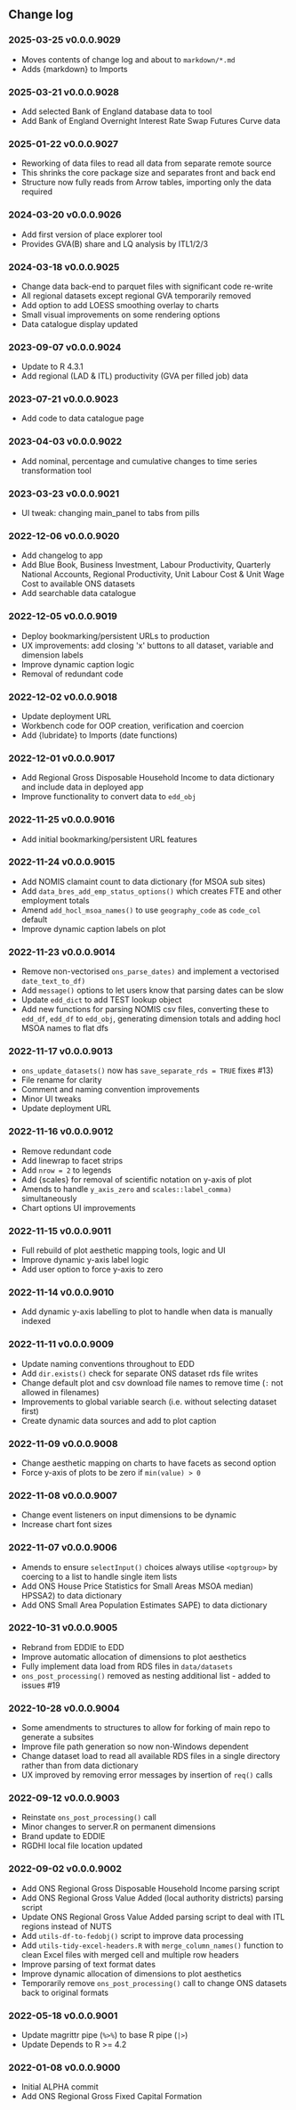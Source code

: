 ## Change log

### 2025-03-25 v0.0.0.9029
- Moves contents of change log and about to `markdown/*.md`
- Adds {markdown} to Imports

### 2025-03-21 v0.0.0.9028
- Add selected Bank of England database data to tool
- Add Bank of England Overnight Interest Rate Swap Futures Curve data

### 2025-01-22 v0.0.0.9027
- Reworking of data files to read all data from separate remote source
- This shrinks the core package size and separates front and back end
- Structure now fully reads from Arrow tables, importing only the data required

### 2024-03-20 v0.0.0.9026
- Add first version of place explorer tool
- Provides GVA(B) share and LQ analysis by ITL1/2/3

### 2024-03-18 v0.0.0.9025
- Change data back-end to parquet files with significant code re-write
- All regional datasets except regional GVA temporarily removed
- Add option to add LOESS smoothing overlay to charts
- Small visual improvements on some rendering options
- Data catalogue display updated

### 2023-09-07 v0.0.0.9024
- Update to R 4.3.1
- Add regional (LAD & ITL) productivity (GVA per filled job) data

### 2023-07-21 v0.0.0.9023
- Add code to data catalogue page

### 2023-04-03 v0.0.0.9022
- Add nominal, percentage and cumulative changes to time series transformation tool

### 2023-03-23 v0.0.0.9021
- UI tweak: changing main_panel to tabs from pills

### 2022-12-06 v0.0.0.9020
- Add changelog to app
- Add Blue Book, Business Investment, Labour Productivity, Quarterly National Accounts, Regional Productivity, Unit Labour Cost & Unit Wage Cost to available ONS datasets
- Add searchable data catalogue

### 2022-12-05 v0.0.0.9019
- Deploy bookmarking/persistent URLs to production
- UX improvements: add closing 'x' buttons to all dataset, variable and dimension labels
- Improve dynamic caption logic
- Removal of redundant code

### 2022-12-02 v0.0.0.9018
- Update deployment URL
- Workbench code for OOP creation, verification and coercion
- Add {lubridate} to Imports (date functions)

### 2022-12-01 v0.0.0.9017
- Add Regional Gross Disposable Household Income to data dictionary and include data in deployed app
- Improve functionality to convert data to `edd_obj`

### 2022-11-25 v0.0.0.9016
- Add initial bookmarking/persistent URL features

### 2022-11-24 v0.0.0.9015
- Add NOMIS clamaint count to data dictionary (for MSOA sub sites)
- Add `data_bres_add_emp_status_options()` which creates FTE and other employment totals
- Amend `add_hocl_msoa_names()` to use `geography_code` as `code_col` default
- Improve dynamic caption labels on plot

### 2022-11-23 v0.0.0.9014
- Remove non-vectorised `ons_parse_dates)` and implement a vectorised `date_text_to_df)`
- Add `message()` options to let users know that parsing dates can be slow
- Update `edd_dict` to add TEST lookup object
- Add new functions for parsing NOMIS csv files, converting these to `edd_df`, `edd_df` to `edd_obj`, generating dimension totals and adding hocl MSOA names to flat dfs

### 2022-11-17 v0.0.0.9013
- `ons_update_datasets()` now has `save_separate_rds = TRUE` fixes #13)
- File rename for clarity
- Comment and naming convention improvements
- Minor UI tweaks
- Update deployment URL

### 2022-11-16 v0.0.0.9012
- Remove redundant code
- Add linewrap to facet strips
- Add `nrow = 2` to legends
- Add {scales} for removal of scientific notation on y-axis of plot
- Amends to handle `y_axis_zero` and `scales::label_comma)` simultaneously
- Chart options UI improvements

### 2022-11-15 v0.0.0.9011
- Full rebuild of plot aesthetic mapping tools, logic and UI
- Improve dynamic y-axis label logic
- Add user option to force y-axis to zero

### 2022-11-14 v0.0.0.9010
- Add dynamic y-axis labelling to plot to handle when data is manually indexed

### 2022-11-11 v0.0.0.9009
- Update naming conventions throughout to EDD
- Add `dir.exists()` check for separate ONS dataset rds file writes
- Change default plot and csv download file names to remove time (`:` not allowed in filenames)
- Improvements to global variable search (i.e. without selecting dataset first)
- Create dynamic data sources and add to plot caption

### 2022-11-09 v0.0.0.9008
- Change aesthetic mapping on charts to have facets as second option
- Force y-axis of plots to be zero if `min(value) > 0`

### 2022-11-08 v0.0.0.9007
- Change event listeners on input dimensions to be dynamic
- Increase chart font sizes

### 2022-11-07 v0.0.0.9006
- Amends to ensure `selectInput()` choices always utilise `<optgroup>` by coercing to a list to handle single item lists
- Add ONS House Price Statistics for Small Areas MSOA median) HPSSA2) to data dictionary
- Add ONS Small Area Population Estimates SAPE) to data dictionary

### 2022-10-31 v0.0.0.9005
- Rebrand from EDDIE to EDD
- Improve automatic allocation of dimensions to plot aesthetics
- Fully implement data load from RDS files in `data/datasets`
- `ons_post_processing()` removed as nesting additional list - added to issues #19

### 2022-10-28 v0.0.0.9004
- Some amendments to structures to allow for forking of main repo to generate a subsites
- Improve file path generation so now non-Windows dependent
- Change dataset load to read all available RDS files in a single directory rather than from data dictionary
- UX improved by removing error messages by insertion of `req()` calls

### 2022-09-12 v0.0.0.9003
- Reinstate `ons_post_processing()` call
- Minor changes to server.R on permanent dimensions
- Brand update to EDDIE
- RGDHI local file location updated

### 2022-09-02 v0.0.0.9002
- Add ONS Regional Gross Disposable Household Income parsing script
- Add ONS Regional Gross Value Added (local authority districts) parsing script
- Update ONS Regional Gross Value Added parsing script to deal with ITL regions instead of NUTS
- Add `utils-df-to-fedobj()` script to improve data processing
- Add `utils-tidy-excel-headers.R` with `merge_column_names()` function to clean Excel files with merged cell and multiple row headers
- Improve parsing of text format dates
- Improve dynamic allocation of dimensions to plot aesthetics
- Temporarily remove `ons_post_processing()` call to change ONS datasets back to original formats

### 2022-05-18 v0.0.0.9001
- Update magrittr pipe (`%>%`) to base R pipe (`|>`)
- Update Depends to R >= 4.2

### 2022-01-08 v0.0.0.9000
- Initial ALPHA commit
- Add ONS Regional Gross Fixed Capital Formation